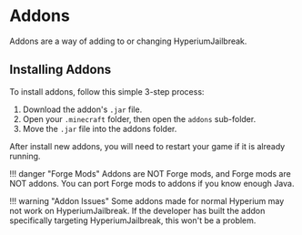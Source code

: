 # Addons

Addons are a way of adding to or changing HyperiumJailbreak.

## Installing Addons

To install addons, follow this simple 3-step process:

1. Download the addon's `.jar` file.
2. Open your `.minecraft` folder, then open the `addons` sub-folder.
3. Move the `.jar` file into the addons folder.

After install new addons, you will need to restart your game if it is already running.

!!! danger "Forge Mods"
    Addons are NOT Forge mods, and Forge mods are NOT addons.
    You can port Forge mods to addons if you know enough Java.

!!! warning "Addon Issues"
    Some addons made for normal Hyperium may not work on HyperiumJailbreak.
    If the developer has built the addon specifically targeting HyperiumJailbreak, this won't be a problem.
